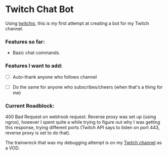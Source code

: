 
# Twitch Chat Bot

Using [twitchio](https://pypi.org/project/twitchio/), this is my first attempt at creating a bot for my Twitch channel.


### Features so far:

* Basic chat commands.


### Features I want to add:

* [ ] Auto-thank anyone who follows channel
* [ ] Do the same for anyone who subscribes/cheers (when that's a thing for me)


### Current Roadblock:

400 Bad Request on webhook request. Reverse proxy was set up (using ngrox), however I spent quite a while trying to figure out why I was getting this response, trying different ports (Twitch API says to listen on port 443, reverse proxy is set to do that). 

The trainwreck that was my debugging attempt is on my [Twitch channel](https://www.twitch.tv/kolkhis) as a VOD.

